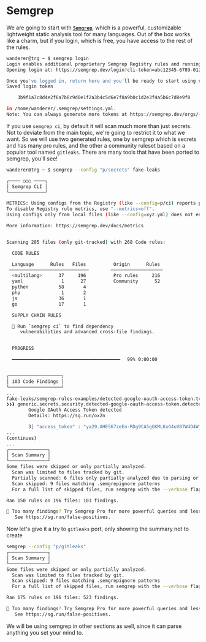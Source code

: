 # Semgrep

We are going to start with [**`Semgrep`**](https://semgrep.dev/), which is a powerful, customizable lightweight static analysis tool for many languages. Out of the box works like a charm, but if you login, which is free, you have access to the rest of the rules.

```bash
wanderer@trg ~ $ semgrep login
Login enables additional proprietary Semgrep Registry rules and running custom policies from Semgrep Cloud Platform.
Opening login at: https://semgrep.dev/login?cli-token=abc12345-6789-0123-4567-89abcdef0123&docker=False&gha=False

Once you've logged in, return here and you'll be ready to start using new Semgrep rules.
Saved login token

	3b9f1a7c8d4e2f6a7b8c9d0e1f2a3b4c5d6e7f8a9b0c1d2e3f4a5b6c7d8e9f0

in /home/wanderer/.semgrep/settings.yml.
Note: You can always generate more tokens at https://semgrep.dev/orgs/-/settings/tokens
```

If you use `semgrep ci`, by default it will scan much more than just secrets. Not to deviate from the main topic, we're going to restrict it to what we want. So we will use two generated rules, one by semgrep which is secrets and has many pro rules, and the other a community ruleset based on a popular tool named `gitleaks`. There are many tools that have been ported to semgrep, you'll see!

```bash
wanderer@trg ~ $ semgrep --config "p/secrets" fake-leaks

┌──── ○○○ ────┐
│ Semgrep CLI │
└─────────────┘

METRICS: Using configs from the Registry (like --config=p/ci) reports pseudonymous rule metrics to semgrep.dev.
To disable Registry rule metrics, use "--metrics=off".
Using configs only from local files (like --config=xyz.yml) does not enable metrics.

More information: https://semgrep.dev/docs/metrics


Scanning 205 files (only git-tracked) with 268 Code rules:

  CODE RULES

  Language      Rules   Files          Origin      Rules
 ─────────────────────────────        ───────────────────
  <multilang>      37     196          Pro rules     216
  yaml              1      27          Community      52
  python           58       4
  php               1       2
  js               36       1
  go               17       1

  SUPPLY CHAIN RULES

  💎 Run `semgrep ci` to find dependency
     vulnerabilities and advanced cross-file findings.


  PROGRESS

  ━━━━━━━━━━━━━━━━━━━━━━━━━━━━━━━━━━━━━━━╸  99% 0:00:00


┌───────────────────┐
│ 103 Code Findings │
└───────────────────┘
...
fake-leaks/semgrep-rules-examples/detected-google-oauth-access-token.txt
❯❯❱ generic.secrets.security.detected-google-oauth-access-token.detected-google-oauth-access-token
        Google OAuth Access Token detected
        Details: https://sg.run/ox2n

        3┆ "access_token" : "ya29.AHES67zeEn-RDg9CA5gGKMLKuG4uVB7W4O4WjNr-NBfY6Dtad4vbIZ",
...
(continues)
...
┌──────────────┐
│ Scan Summary │
└──────────────┘
Some files were skipped or only partially analyzed.
  Scan was limited to files tracked by git.
  Partially scanned: 6 files only partially analyzed due to parsing or internal Semgrep errors
  Scan skipped: 9 files matching .semgrepignore patterns
  For a full list of skipped files, run semgrep with the --verbose flag.

Ran 150 rules on 196 files: 103 findings.

📢 Too many findings? Try Semgrep Pro for more powerful queries and less noise.
   See https://sg.run/false-positives.
```

Now let's give it a try to `gitleaks` port, only showing the summary not to create 

```bash
semgrep --config "p/gitleaks"
┌──────────────┐
│ Scan Summary │
└──────────────┘
Some files were skipped or only partially analyzed.
  Scan was limited to files tracked by git.
  Scan skipped: 9 files matching .semgrepignore patterns
  For a full list of skipped files, run semgrep with the --verbose flag.

Ran 175 rules on 196 files: 523 findings.

📢 Too many findings? Try Semgrep Pro for more powerful queries and less noise.
   See https://sg.run/false-positives.

```

We will be using semgrep in other sections as well, since it can parse anything you set your mind to.
